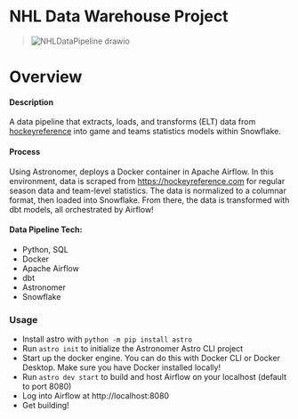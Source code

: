 # NHL Data Warehouse Project 

> ![NHLDataPipeline drawio](https://github.com/user-attachments/assets/92d5aa6a-68ef-4ff0-ab0a-4f2d886fa8ef)


Overview
========

#### Description
A data pipeline that extracts, loads, and transforms (ELT) data from [hockeyreference](https://hockeyreference.com) into game and teams statistics models within Snowflake. 

#### Process
Using Astronomer, deploys a Docker container in Apache Airflow. In this environment, data is scraped from https://hockeyreference.com for regular season data and team-level statistics. The data is normalized to a columnar format, then loaded into Snowflake. From there, the data is transformed with dbt models, all orchestrated by Airflow!

#### Data Pipeline Tech: 
- Python, SQL
- Docker
- Apache Airflow
- dbt
- Astronomer
- Snowflake

### Usage
- Install astro with `python -m pip install astro`
- Run `astro init` to initialize the Astronomer Astro CLI project
- Start up the docker engine. You can do this with Docker CLI or Docker Desktop. Make sure you have Docker installed locally!
- Run `astro dev start` to build and host Airflow on your localhost (default to port 8080)
- Log into Airflow at http://localhost:8080
- Get building!
